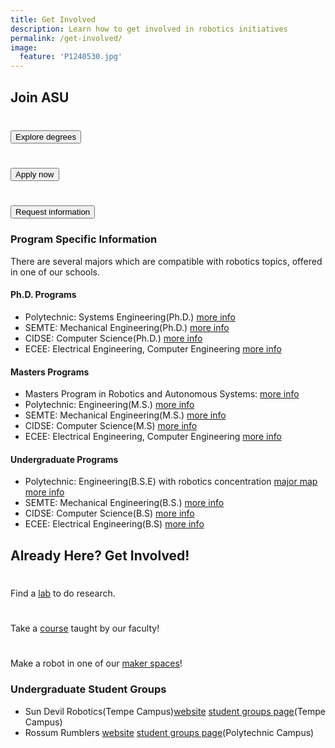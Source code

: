 ```yaml
---
title: Get Involved
description: Learn how to get involved in robotics initiatives
permalink: /get-involved/
image:
  feature: 'P1240530.jpg'
---
```


## Join ASU

<div class="row space-bot-xl" style="margin-top:0;">
<div class="col-sm-6 col-md-4 space-bot-md"><img alt="" class="img-responsive space-bot-md" /><h3><a href="https://webapp4.asu.edu/programs/t5/graduate/false"><button class="btn btn-blue btn-block btn-lg">Explore degrees</button></a></h3>
</div>
<div class="col-sm-6 col-md-4 space-bot-md"><img alt="" class="img-responsive space-bot-md" /><h3><a href="https://www.asu.edu/gradapp"><button class="btn btn-gold btn-block btn-lg">Apply now</button></a></h3>
</div>
<div class="col-sm-6 col-md-4 space-bot-md"><img alt="" class="img-responsive space-bot-md" /><h3><a href="https://requestinfo.asu.edu/prospect_form"><button class="btn btn-gold btn-block btn-lg">Request information</button></a></h3>
</div>
</div>


### Program Specific Information

There are several majors which are compatible with robotics topics, offered in one of our schools.

#### Ph.D. Programs

* Polytechnic: Systems Engineering(Ph.D.) [more info](http://poly.engineering.asu.edu/engineering/ph-d-in-systems-engineering/)
* SEMTE: Mechanical Engineering(Ph.D.) [more info](https://semte.engineering.asu.edu/mechanical-graduate/)
* CIDSE: Computer Science(Ph.D.) [more info](https://cidse.engineering.asu.edu/forstudent/prospective-students/graduate-admissions/)
* ECEE: Electrical Engineering, Computer Engineering [more info](https://ecee.engineering.asu.edu/academics/doctoral-degrees/)

#### Masters Programs
* Masters Program in Robotics and Autonomous Systems: [more info](https://ras.engineering.asu.edu/)
* Polytechnic: Engineering(M.S.) [more info](http://poly.engineering.asu.edu/engineering/ms-engineering/)
* SEMTE: Mechanical Engineering(M.S.) [more info](https://semte.engineering.asu.edu/mechanical-graduate/)
* CIDSE: Computer Science(M.S) [more info](https://cidse.engineering.asu.edu/forstudent/prospective-students/graduate-admissions/)
* ECEE:  Electrical Engineering, Computer Engineering [more info](https://ecee.engineering.asu.edu/academics/masters-degree-programs/)

#### Undergraduate Programs

* Polytechnic: Engineering(B.S.E) with robotics concentration [major map](https://webapp4.asu.edu/programs/t5/roadmaps/ASU00/TSEGRRBSE/null/ALL/2015?init=false&nopassive=true) [more info](https://webapp4.asu.edu/programs/t5/majorinfo/ASU00/TSEGRBSE/undergrad/false?init=false&nopassive=true)
* SEMTE: Mechanical Engineering(B.S.) [more info](https://semte.engineering.asu.edu/mechanical-undergraduate/)
* CIDSE: Computer Science(B.S) [more info]()
* ECEE: Electrical Engineering(B.S) [more info]()

## Already Here?  Get Involved!

<div class="row">
    <div class="col-md-4 text-center">
      <h1><a href="{{site.base_path}}/labs"><i class="fa fa-flask" aria-hidden="true"></i></a></h1>
      <p>
      Find a <a href="{{site.base_path}}/labs">lab</a> to do research.    
      </p>
    </div>
    <div class="col-md-4 text-center">
    <h1><a href="{{site.base_path}}/courses"><i class="fa fa-university" aria-hidden="true"></i></a></h1>
      <p>
      Take a <a href="{{site.base_path}}/courses">course</a> taught by our faculty!
      </p>
    </div>
    <div class="col-md-4 text-center">
    <h1><a href="{{site.base_path}}/resources"><i class="fa fa-wrench" aria-hidden="true"></i></a></h1>
      <p>
      Make a robot in one of our <a href="{{site.base_path}}/resources">maker spaces</a>!
      </p>
    </div>
</div>

### Undergraduate Student Groups

* Sun Devil Robotics(Tempe Campus)[website](http://studentorgs.engineering.asu.edu/sundevilrobotics/) [student groups page](http://studentorgs.engineering.asu.edu/directory/sun-devil-robotics/)(Tempe Campus)
* Rossum Rumblers [website](http://www.rossumrumblers.club/) [student groups page](http://studentorgs.engineering.asu.edu/directory/rossum-rumblers/)(Polytechnic Campus)
